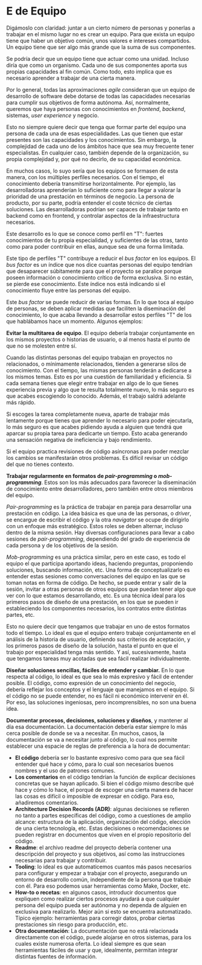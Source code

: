 # E de Equipo

Digámoslo con claridad: juntar a un cierto número de personas y ponerlas a trabajar en el mismo lugar no es crear un equipo. Para que exista un equipo tiene que haber un objetivo común, unos valores e intereses compartidos. Un equipo tiene que ser algo más grande que la suma de sus componentes.

Se podría decir que un equipo tiene que actuar como una unidad. Incluso diría que como un organismo. Cada uno de sus componentes aporta sus propias capacidades al fin común. Como todo, esto implica que es necesario aprender a trabajar de una cierta manera.

Por lo general, todas las aproximaciones _agile_ consideran que un equipo de desarrollo de software debe dotarse de todas las capacidades necesarias para cumplir sus objetivos de forma autónoma. Así, normalmente, queremos que haya personas con conocimientos en _frontend_, _backend_, sistemas, _user experience_ y negocio.

Esto no siempre quiere decir que tenga que formar parte del equipo una persona de cada una de esas especialidades. Las que tienen que estar presentes son las capacidades y los conocimientos. Sin embargo, la complejidad de cada uno de los ámbitos hace que sea muy frecuente tener especialistas. En cualquier caso, también depende de la organización, su propia complejidad y, por qué no decirlo, de su capacidad económica.

En muchos casos, lo suyo sería que los equipos se formasen de esta manera, con los múltiples perfiles necesarios. Con el tiempo, el conocimiento debería transmitirse horizontalmente. Por ejemplo, las desarrolladoras aprenderían lo suficiente como para llegar a valorar la prioridad de una prestación en términos de negocio. La persona de producto, por su parte, podría entender el coste técnico de ciertas soluciones. Las desarrolladoras podrían ser capaces de trabajar tanto en backend como en frontend, y controlar aspectos de la infraestructura necesarios.

Este desarrollo es lo que se conoce como perfil en "T": fuertes conocimientos de tu propia especialidad, y suficientes de las otras, tanto como para poder contribuir en ellas, aunque sea de una forma limitada.

Este tipo de perfiles "T" contribuye a reducir el _bus factor_ en los equipos. El _bus factor_ es un índice que nos dice cuantas personas del equipo tendrían que desaparecer súbitamente para que el proyecto se paralice porque poseen información o conocimiento crítico de forma exclusiva. Si no están, se pierde ese conocimiento. Este índice nos está indicando si el conocimiento fluye entre las personas del equipo.

Este _bus factor_ se puede reducir de varias formas. En lo que toca al equipo de personas, se deben aplicar medidas que faciliten la diseminación del conocimiento, lo que acaba llevando a desarrollar estos perfiles "T" de los que hablábamos hace un momento. Algunos ejemplos:

**Evitar la multitarea de equipo**. El equipo debería trabajar conjuntamente en los mismos proyectos o historias de usuario, o al menos hasta el punto de que no se molesten entre sí.

Cuando las distintas personas del equipo trabajan en proyectos no relacionados, o mínimamente relacionados, tienden a generarse silos de conocimiento. Con el tiempo, las mismas personas tenderán a dedicarse a los mismos temas. Esto es por una cuestión de familiaridad y eficiencia. Si cada semana tienes que elegir entre trabajar en algo de lo que tienes experiencia previa y algo que te resulta totalmente nuevo, lo más seguro es que acabes escogiendo lo conocido. Además, el trabajo saldrá adelante más rápido.

Si escoges la tarea completamente nueva, aparte de trabajar más lentamente porque tienes que aprender lo necesario para poder ejecutarla, lo más seguro es que acabes pidiendo ayuda a alguien que tendrá que aparcar su propia tarea para dedicarte un tiempo. Esto acaba generando una sensación negativa de ineficiencia y bajo rendimiento.

Si el equipo practica revisiones de código asíncronas para poder mezclar los cambios se manifestarán otros problemas. Es difícil revisar un código del que no tienes contexto.

**Trabajar regularmente en formatos de _pair-programming_ o _mob-programming_**. Estos son los más adecuados para favorecer la diseminación de conocimiento entre desarrolladores, pero también entre otros miembros del equipo.

_Pair-programming_ es la práctica de trabajar en pareja para desarrollar una prestación en código. La idea básica es que una de las personas, o _driver_, se encargue de escribir el código y la otra _navigator_ se ocupe de dirigirlo con un enfoque más estratégico. Estos roles se deben alternar, incluso dentro de la misma sesión. Hay diversas configuraciones para llevar a cabo sesiones de _pair-programming_, dependiendo del grado de experiencia de cada persona y de los objetivos de la sesión.

_Mob-programming_ es una práctica similar, pero en este caso, es todo el equipo el que participa aportando ideas, haciendo preguntas, proponiendo soluciones, buscando información, etc. Una forma de conceptualizarlo es entender estas sesiones como conversaciones del equipo en las que se toman notas en forma de código. De hecho, se puede entrar y salir de la sesión, invitar a otras personas de otros equipos que puedan tener algo que ver con lo que estamos desarrollando, etc. Es una técnica ideal para los primeros pasos de diseño de una prestación, en los que se pueden ir estableciendo los componentes necesarios, los contratos entre distintas partes, etc. 

Esto no quiere decir que tengamos que trabajar en uno de estos formatos todo el tiempo. Lo ideal es que el equipo entero trabaje conjuntamente en el análisis de la historia de usuario, definiendo sus criterios de aceptación, y los primeros pasos de diseño de la solución, hasta el punto en que el trabajo por especialidad tenga más sentido. Y así, sucesivamente, hasta que tengamos tareas muy acotadas que sea fácil realizar individualmente. 

**Diseñar soluciones sencillas, fáciles de entender y cambiar.** En lo que respecta al código, lo ideal es que sea lo más expresivo y fácil de entender posible. El código, como expresión de un conocimiento del negocio, debería reflejar los conceptos y el lenguaje que manejamos en el equipo. Si el código no se puede entender, no es fácil ni económico intervenir en él. Por eso, las soluciones ingeniosas, pero incomprensibles, no son una buena idea.

**Documentar procesos, decisiones, soluciones y diseños**, y mantener al día esa documentación. La documentación debería estar siempre lo más cerca posible de donde se va a necesitar. En muchos, casos, la documentación se va a necesitar junto al código, lo cual nos permite establecer una espacie de reglas de preferencia a la hora de documentar:

* **El código** debería ser lo bastante expresivo como para que sea fácil entender qué hace y cómo, para lo cual son necesarios buenos nombres y el uso de patrones comunes.
* **Los comentarios** en el código tendrían la función de explicar decisiones concretas que se hayan aplicado. Si bien el código mismo describe qué hace y cómo lo hace, el porqué de escoger una cierta manera de hacer las cosas es difícil o imposible de expresar en código. Para eso, añadiremos comentarios.
* **Architecture Decision Records (ADR)**: algunas decisiones se refieren no tanto a partes específicas del código, como a cuestiones de amplio alcance: estructura de la aplicación, organización del código, elección de una cierta tecnología, etc. Estas decisiones o recomendaciones se pueden registrar en documentos que viven en el propio repositorio del código.
* **Readme**: el archivo readme del proyecto debería contener una descripción del proyecto y sus objetivos, así como las instrucciones necesarias para trabajar y contribuir.
* **Tooling**: lo ideal es que automaticemos cuantos más pasos necesarios para configurar y empezar a trabajar con el proyecto, asegurando un entorno de desarrollo común, independiente de la persona que trabaje con él. Para eso podemos usar herramientas como Make, Docker, etc.
* **How-to o recetas**: en algunos casos, introducir documentos que expliquen como realizar ciertos procesos ayudará a que cualquier persona del equipo pueda ser autónoma y no dependa de alguien en exclusiva para realizarlo. Mejor aún si esto se encuentra automatizado. Típico ejemplo: herramientas para corregir datos, probar ciertas prestaciones sin riesgo para producción, etc.
* **Otra documentación**: La documentación que no está relacionada directamente con el código, puede alojarse en otros sistemas, para los cuales existe numerosa oferta. Lo ideal siempre es que sean herramientas fáciles de usar y que, idealmente, permitan integrar distintas fuentes de información.
